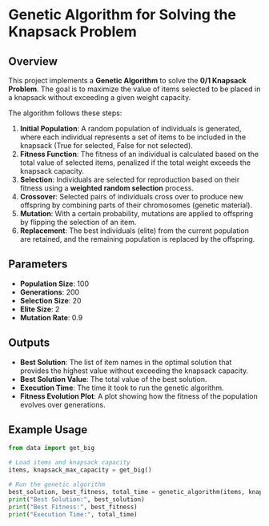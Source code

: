 # Genetic Algorithm for Solving the Knapsack Problem

## Overview
This project implements a **Genetic Algorithm** to solve the **0/1 Knapsack Problem**. The goal is to maximize the value of items selected to be placed in a knapsack without exceeding a given weight capacity.

The algorithm follows these steps:
1. **Initial Population**: A random population of individuals is generated, where each individual represents a set of items to be included in the knapsack (True for selected, False for not selected).
2. **Fitness Function**: The fitness of an individual is calculated based on the total value of selected items, penalized if the total weight exceeds the knapsack capacity.
3. **Selection**: Individuals are selected for reproduction based on their fitness using a **weighted random selection** process.
4. **Crossover**: Selected pairs of individuals cross over to produce new offspring by combining parts of their chromosomes (genetic material).
5. **Mutation**: With a certain probability, mutations are applied to offspring by flipping the selection of an item.
6. **Replacement**: The best individuals (elite) from the current population are retained, and the remaining population is replaced by the offspring.

## Parameters
- **Population Size**: 100
- **Generations**: 200
- **Selection Size**: 20
- **Elite Size**: 2
- **Mutation Rate**: 0.9

## Outputs
- **Best Solution**: The list of item names in the optimal solution that provides the highest value without exceeding the knapsack capacity.
- **Best Solution Value**: The total value of the best solution.
- **Execution Time**: The time it took to run the genetic algorithm.
- **Fitness Evolution Plot**: A plot showing how the fitness of the population evolves over generations.

## Example Usage
```python
from data import get_big

# Load items and knapsack capacity
items, knapsack_max_capacity = get_big()

# Run the genetic algorithm
best_solution, best_fitness, total_time = genetic_algorithm(items, knapsack_max_capacity)
print("Best Solution:", best_solution)
print("Best Fitness:", best_fitness)
print("Execution Time:", total_time)
